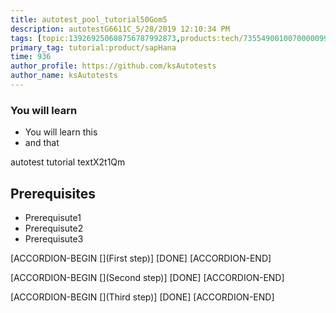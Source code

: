 ```yaml
---
title: autotest_pool_tutorial50Gom5
description: autotestG6611C_5/28/2019 12:10:34 PM
tags: [topic:139269250608756787992873,products:tech/73554900100700000996,tutorial:experience/advanced]
primary_tag: tutorial:product/sapHana
time: 936
author_profile: https://github.com/ksAutotests
author_name: ksAutotests
---
```

### You will learn
- You will learn this
- and that

autotest tutorial textX2t1Qm

## Prerequisites
- Prerequisute1
- Prerequisute2
- Prerequisute3

[ACCORDION-BEGIN [](First step)]
[DONE]
[ACCORDION-END]

[ACCORDION-BEGIN [](Second step)]
[DONE]
[ACCORDION-END]

[ACCORDION-BEGIN [](Third step)]
[DONE]
[ACCORDION-END]

